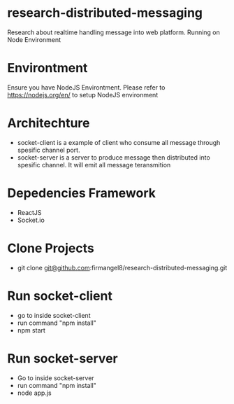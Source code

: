 # research-distributed-messaging
Research about realtime handling message into web platform. Running on Node Environment

# Environtment
Ensure you have NodeJS Environtment. Please refer to https://nodejs.org/en/ to setup NodeJS environment

# Architechture
- socket-client is a example of client who consume all message through spesific channel port.
- socket-server is a server to produce message then distributed into spesific channel. It will emit all message teransmition

# Depedencies Framework 
- ReactJS 
- Socket.io

# Clone Projects
- git clone git@github.com:firmangel8/research-distributed-messaging.git

# Run socket-client
- go to inside socket-client
- run command "npm install"
- npm start

# Run socket-server
- Go to inside socket-server
- run command "npm install"
- node app.js





